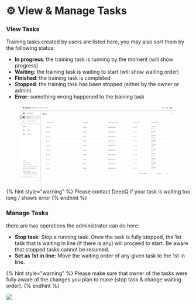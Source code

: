 # ⚙ View & Manage Tasks

### View Tasks

Training tasks created by users are listed here, you may also sort them by the following status: &#x20;

* **In progress**: the training task is running by the moment (will show progress)
* **Waiting**: the training task is waiting to start (will show waiting order)
* **Finished**: the training task is completed
* **Stopped**: the training task has been stopped (either by the owner or admin)
* **Error**: something wrong happened to the training task

<figure><img src="../.gitbook/assets/Task_List.png" alt=""><figcaption></figcaption></figure>



{% hint style="warning" %}
Please contact DeepQ if your task is waiting too long / shows error
{% endhint %}



### Manage Tasks

&#x20;there are two operations the administrator can do here:&#x20;

* **Stop task**: Stop a running task. Once the task is fully stopped, the 1st task that is waiting in line (if there is any) will proceed to start. Be aware that stopped tasks cannot be resumed.
* **Set as 1st in line:** Move the waiting order of any given task to the 1st in line.

{% hint style="warning" %}
Please make sure that owner of the tasks were fully aware of the changes you plan to make (stop task & change waiting order).
{% endhint %}

![](../.gitbook/assets/Task\_Management.png)
